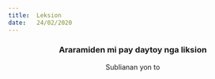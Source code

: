 ```yaml
---
title:  Leksion
date:   24/02/2020
---
```


### <center>Araramiden mi pay daytoy nga liksion</center>
<center>Sublianan yon to</center>